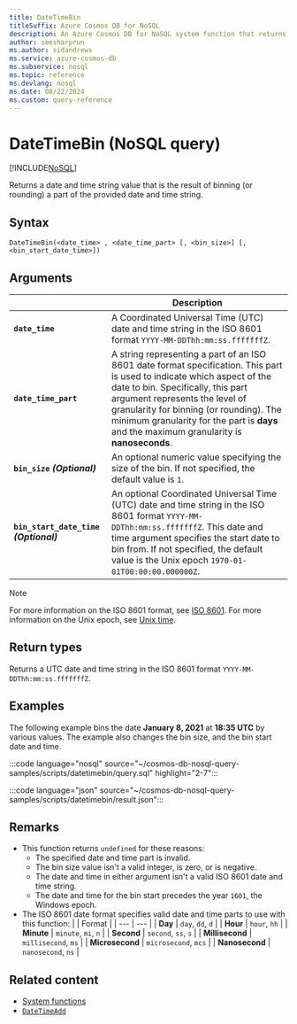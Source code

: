 ```yaml
--- 
title: DateTimeBin
titleSuffix: Azure Cosmos DB for NoSQL
description: An Azure Cosmos DB for NoSQL system function that returns a date and time that's the resulting of binning (rounding) a part of the specified datetime.
author: seesharprun
ms.author: sidandrews
ms.service: azure-cosmos-db
ms.subservice: nosql
ms.topic: reference
ms.devlang: nosql
ms.date: 08/22/2024
ms.custom: query-reference
---
```


# DateTimeBin (NoSQL query)

[!INCLUDE[NoSQL](../../includes/appliesto-nosql.md)]

Returns a date and time string value that is the result of binning (or rounding) a part of the provided date and time string.

## Syntax

```nosql
DateTimeBin(<date_time> , <date_time_part> [, <bin_size>] [, <bin_start_date_time>]) 
```

## Arguments

| | Description |
| --- | --- |
| **`date_time`** | A Coordinated Universal Time (UTC) date and time string in the ISO 8601 format `YYYY-MM-DDThh:mm:ss.fffffffZ`. |
| **`date_time_part`** | A string representing a part of an ISO 8601 date format specification. This part is used to indicate which aspect of the date to bin. Specifically, this part argument represents the level of granularity for binning (or rounding). The minimum granularity for the part is **days** and the maximum granularity is **nanoseconds**. |
| **`bin_size` *(Optional)*** | An optional numeric value specifying the size of the bin. If not specified, the default value is `1`. |
| **`bin_start_date_time` *(Optional)*** | An optional Coordinated Universal Time (UTC) date and time string in the ISO 8601 format `YYYY-MM-DDThh:mm:ss.fffffffZ`. This date and time argument specifies the start date to bin from. If not specified, the default value is the Unix epoch `1970-01-01T00:00:00.000000Z`. |

> [!NOTE]
> For more information on the ISO 8601 format, see [ISO 8601](https://wikipedia.org/wiki/ISO_8601). For more information on the Unix epoch, see [Unix time](https://wikipedia.org/wiki/unix_time).

## Return types

Returns a UTC date and time string in the ISO 8601 format `YYYY-MM-DDThh:mm:ss.fffffffZ`.

## Examples

The following example bins the date **January 8, 2021** at **18:35 UTC** by various values. The example also changes the bin size, and the bin start date and time.

:::code language="nosql" source="~/cosmos-db-nosql-query-samples/scripts/datetimebin/query.sql" highlight="2-7":::

:::code language="json" source="~/cosmos-db-nosql-query-samples/scripts/datetimebin/result.json":::

## Remarks

- This function returns `undefined` for these reasons:
  - The specified date and time part is invalid.
  - The bin size value isn't a valid integer, is zero, or is negative.
  - The date and time in either argument isn't a valid ISO 8601 date and time string.
  - The date and time for the bin start precedes the year `1601`, the Windows epoch.
- The ISO 8601 date format specifies valid date and time parts to use with this function:
    | | Format |
    | --- | --- |
    | **Day** | `day`, `dd`, `d` |
    | **Hour** | `hour`, `hh` |
    | **Minute** | `minute`, `mi`, `n` |
    | **Second** | `second`, `ss`, `s` |
    | **Millisecond** | `millisecond`, `ms` |
    | **Microsecond** | `microsecond`, `mcs` |
    | **Nanosecond** | `nanosecond`, `ns` |

## Related content

- [System functions](system-functions.yml)
- [`DateTimeAdd`](datetimeadd.md)
